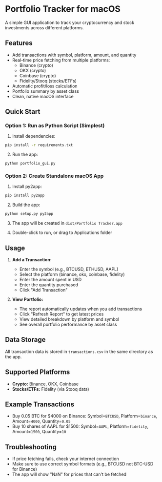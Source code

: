 # Portfolio Tracker for macOS

A simple GUI application to track your cryptocurrency and stock investments across different platforms.

## Features

- Add transactions with symbol, platform, amount, and quantity
- Real-time price fetching from multiple platforms:
  - Binance (crypto)
  - OKX (crypto)
  - Coinbase (crypto)
  - Fidelity/Stooq (stocks/ETFs)
- Automatic profit/loss calculation
- Portfolio summary by asset class
- Clean, native macOS interface

## Quick Start

### Option 1: Run as Python Script (Simplest)

1. Install dependencies:
```bash
pip install -r requirements.txt
```

2. Run the app:
```bash
python portfolio_gui.py
```

### Option 2: Create Standalone macOS App

1. Install py2app:
```bash
pip install py2app
```

2. Build the app:
```bash
python setup.py py2app
```

3. The app will be created in `dist/Portfolio Tracker.app`

4. Double-click to run, or drag to Applications folder

## Usage

1. **Add a Transaction:**
   - Enter the symbol (e.g., BTCUSD, ETHUSD, AAPL)
   - Select the platform (binance, okx, coinbase, fidelity)
   - Enter the amount spent in USD
   - Enter the quantity purchased
   - Click "Add Transaction"

2. **View Portfolio:**
   - The report automatically updates when you add transactions
   - Click "Refresh Report" to get latest prices
   - View detailed breakdown by platform and symbol
   - See overall portfolio performance by asset class

## Data Storage

All transaction data is stored in `transactions.csv` in the same directory as the app.

## Supported Platforms

- **Crypto:** Binance, OKX, Coinbase
- **Stocks/ETFs:** Fidelity (via Stooq data)

## Example Transactions

- Buy 0.05 BTC for $4000 on Binance: Symbol=`BTCUSD`, Platform=`binance`, Amount=`4000`, Quantity=`0.05`
- Buy 10 shares of AAPL for $1500: Symbol=`AAPL`, Platform=`fidelity`, Amount=`1500`, Quantity=`10`

## Troubleshooting

- If price fetching fails, check your internet connection
- Make sure to use correct symbol formats (e.g., BTCUSD not BTC-USD for Binance)
- The app will show "NaN" for prices that can't be fetched 